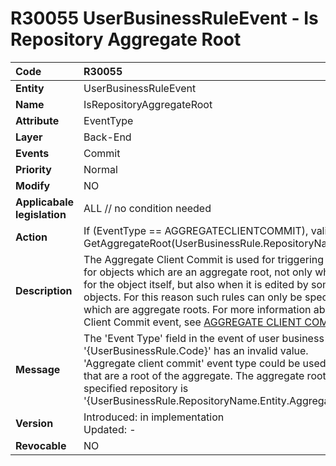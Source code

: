 # R30055 UserBusinessRuleEvent - Is Repository Aggregate Root

|Code|R30055
|:-------|:------
|**Entity**| UserBusinessRuleEvent
|**Name**| IsRepositoryAggregateRoot
|**Attribute**| EventType 
|**Layer**| Back-End 
|**Events**| Commit
|**Priority**|Normal
|**Modify**|NO
|**Applicabale legislation**|ALL // no condition needed
|**Action**|If (EventType == AGGREGATECLIENTCOMMIT), validate that <br> GetAggregateRoot(UserBusinessRule.RepositoryName.Entity) = null
|**Description**|The Aggregate Client Commit is used for triggering User Business Rules for objects which are an aggregate root, not only when there is a change for the object itself, but also when it is edited by some of its referent objects. For this reason such rules can only be specified for repositories which are aggregate roots. For more information about the Aggregate Client Commit event, see [AGGREGATE CLIENT COMMIT](https://github.com/ErpNetDocs/tech/blob/master/advanced/business-rules/user-business-rules-events/aggregate-client-commit.md).
|**Message**|The 'Event Type' field in the event of user business rule with code '{UserBusinessRule.Code}' has an invalid value.<br> 'Aggregate client commit' event type could be used only for repositories that are a root of the aggregate. The aggregate root of the currently specified repository is <br>'{UserBusinessRule.RepositoryName.Entity.AggregateRoot.EntityName}'.
|**Version**|Introduced: in implementation <br> Updated: -
|**Revocable**|NO
 


